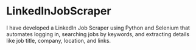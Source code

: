 # LinkedInJobScraper
I have developed a LinkedIn Job Scraper using Python and Selenium that automates logging in, searching jobs by keywords, and extracting details like job title, company, location, and links.
